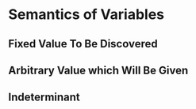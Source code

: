 # Semantics of Variables #

## Fixed Value To Be Discovered ##

## Arbitrary Value which Will Be Given ##

## Indeterminant ## 